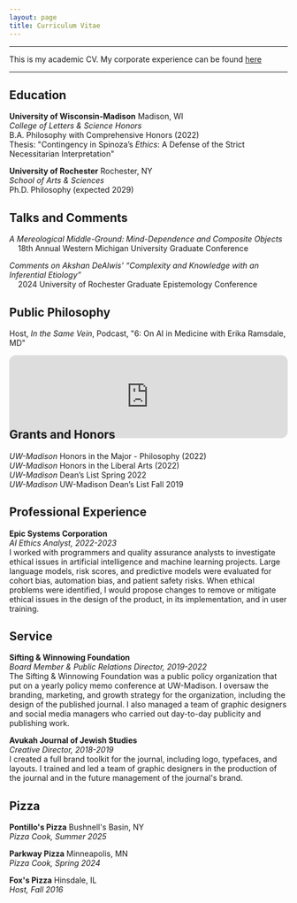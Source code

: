 ```yaml
---
layout: page
title: Curriculum Vitae
---
```

***

This is my academic CV. My corporate experience can be found [here](https://www.linkedin.com/in/dedobbelaere/)

***

## Education

**University of Wisconsin-Madison** Madison, WI\
*College of Letters & Science Honors*\
B.A. Philosophy with Comprehensive Honors (2022)\
Thesis: "Contingency in Spinoza’s *Ethics*: A Defense of the Strict Necessitarian Interpretation"

**University of Rochester** Rochester, NY\
*School of Arts & Sciences*\
Ph.D. Philosophy (expected 2029)

## Talks and Comments

*A Mereological Middle-Ground: Mind-Dependence and Composite Objects*\
&nbsp;&nbsp;&nbsp;&nbsp;18th Annual Western Michigan University Graduate Conference

*Comments on Akshan DeAlwis’ “Complexity and Knowledge with an Inferential Etiology”*\
&nbsp;&nbsp;&nbsp;&nbsp;2024 University of Rochester Graduate Epistemology Conference

## Public Philosophy
Host, *In the Same Vein*, Podcast, "6: On AI in Medicine with Erika Ramsdale, MD"
<iframe style="border-radius:12px; margin-bottom:-3rem" src="https://open.spotify.com/embed/episode/7KBSNOnbv5C2CsOe0bjZnI?utm_source=generator" width="100%" height="150" frameBorder="0" allowfullscreen="" allow="autoplay; clipboard-write; encrypted-media; fullscreen; picture-in-picture" loading="lazy"></iframe>

## Grants and Honors

*UW-Madison* Honors in the Major - Philosophy (2022)  \
*UW-Madison* Honors in the Liberal Arts (2022)\
*UW-Madison* Dean’s List Spring 2022\
*UW-Madison* UW-Madison Dean’s List Fall 2019

## Professional Experience

**Epic Systems Corporation**\
*AI Ethics Analyst, 2022-2023*\
I worked with programmers and quality assurance analysts to investigate ethical issues in artificial intelligence and machine learning projects. Large language models, risk scores, and predictive models were evaluated for cohort bias, automation bias, and patient safety risks. When ethical problems were identified, I would propose changes to remove or mitigate ethical issues in the design of the product, in its implementation, and in user training.

## Service

**Sifting & Winnowing Foundation**\
*Board Member & Public Relations Director, 2019-2022*\
The Sifting & Winnowing Foundation was a public policy organization that put on a yearly policy memo conference at UW-Madison. I oversaw the branding, marketing, and growth strategy for the organization, including the design of the published journal. I also managed a team of graphic designers and social media managers who carried out day-to-day publicity and publishing work.

**Avukah Journal of Jewish Studies**\
*Creative Director, 2018-2019*\
I created a full brand toolkit for the journal, including logo, typefaces, and layouts. I trained and led a team of graphic designers in the production of the journal and in the future management of the journal's brand.

## Pizza

**Pontillo's Pizza** Bushnell's Basin, NY\
*Pizza Cook, Summer 2025*

**Parkway Pizza** Minneapolis, MN\
*Pizza Cook, Spring 2024*

**Fox's Pizza** Hinsdale, IL\
*Host, Fall 2016*